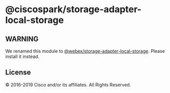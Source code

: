 # @ciscospark/storage-adapter-local-storage

## WARNING

We renamed this module to [@webex/storage-adapter-local-storage](https://www.npmjs.com/package/@webex/storage-adapter-local-storage). Please install it instead.

## License

© 2016-2019 Cisco and/or its affiliates. All Rights Reserved.
